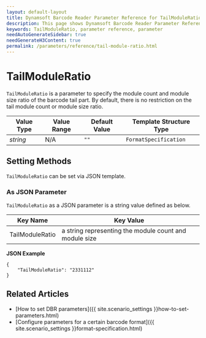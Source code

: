 ```yaml
---
layout: default-layout
title: Dynamsoft Barcode Reader Parameter Reference for TailModuleRatio
description: This page shows Dynamsoft Barcode Reader Parameter Reference for TailModuleRatio.
keywords: TailModuleRatio, parameter reference, parameter
needAutoGenerateSidebar: true
needGenerateH3Content: true
permalink: /parameters/reference/tail-module-ratio.html
---
```



# TailModuleRatio 

`TailModuleRatio` is a parameter to specify the module count and module size ratio of the barcode tail part. By default, there is no restriction on the tail module count or module size ratio.

| Value Type | Value Range | Default Value | Template Structure Type |
| ---------- | ----------- | ------------- | ----------------------- |
| *string* | N/A | `""` | `FormatSpecification` |
    
## Setting Methods
`TailModuleRatio` can be set via JSON template.

### As JSON Parameter
`TailModuleRatio` as a JSON parameter is a string value defined as below.   

| Key Name | Key Value |
| -------- | --------- |
| TailModuleRatio | a string representing the module count and module size |


**JSON Example**   
```
{
    "TailModuleRatio": "2331112"
}
```


<!--
## Impacts on Performance
### Speed
`TailModuleRatio` has no influence on the Speed.

### Read Rate
Setting `TailModuleRatio` to an appropriate value when detecting non-standard barcode may improve the Read Rate. 

### Accuracy
Setting `TailModuleRatio` to an appropriate value when detecting non-standard barcode may improve the Accuracy.

-->
## Related Articles
- [How to set DBR parameters]({{ site.scenario_settings }}how-to-set-parameters.html)
- [Configure parameters for a certain barcode format]({{ site.scenario_settings }}format-specification.html)

